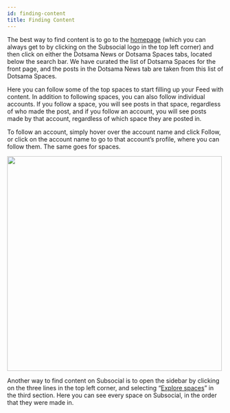 ```yaml
---
id: finding-content
title: Finding Content
---
```

The best way to find content is to go to the [homepage](https://app.subsocial.network/) (which you can always get to by clicking on 
the Subsocial logo in the top left corner) and then click on either the Dotsama News or Dotsama Spaces tabs, 
located below the search bar. We have curated the list of Dotsama Spaces for the front page, and the posts in the Dotsama News tab are taken from
this list of Dotsama Spaces.

Here you can follow some of the top spaces to start filling up your Feed with content. 
In addition to following spaces, you can also follow individual accounts. 
If you follow a space, you will see posts in that space, regardless of who made the post, and if you follow an account, 
you will see posts made by that account, regardless of which space they are posted in. 

To follow an account, simply hover over the account name and click Follow, or click on the account name to go to that account’s profile, 
where you can follow them. The same goes for spaces.

<img src="/img/getting-started-13.png" width="500" />

Another way to find content on Subsocial is to open the sidebar by clicking on the three lines in the top left corner, 
and selecting “[Explore spaces](https://app.subsocial.network/spaces)” in the third section. 
Here you can see every space on Subsocial, in the order that they were made in.
